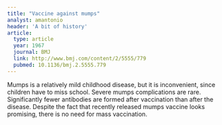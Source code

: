 ```yaml
---
title: "Vaccine against mumps"
analyst: amantonio
header: 'A bit of history'
article:
  type: article
  year: 1967
  journal: BMJ
  link: http://www.bmj.com/content/2/5555/779
  pubmed: 10.1136/bmj.2.5555.779
---
```


Mumps is a relatively mild childhood disease, but it is inconvenient, since children have to miss school. Severe mumps complications are rare.
Significantly fewer antibodies are formed after vaccination than after the disease.
Despite the fact that recently released mumps vaccine looks promising, there is no need for mass vaccination.

